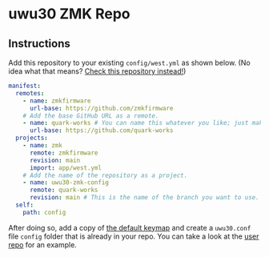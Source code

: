 # uwu30 ZMK Repo

## Instructions

Add this repository to your existing `config/west.yml` as shown below. (No idea what that means? [Check this repository instead!](https://github.com/quark-works/uwu30-user-config))

```yaml
manifest:
  remotes:
    - name: zmkfirmware
      url-base: https://github.com/zmkfirmware
    # Add the base GitHub URL as a remote.
    - name: quark-works # You can name this whatever you like; just make sure the "remote" below matches.
      url-base: https://github.com/quark-works
  projects:
    - name: zmk
      remote: zmkfirmware
      revision: main
      import: app/west.yml
    # Add the name of the repository as a project.
    - name: uwu30-zmk-config
      remote: quark-works
      revision: main # This is the name of the branch you want to use.
  self:
    path: config
```

After doing so, add a copy of [the default keymap](boards/arm/uwu30/uwu30.keymap) and create a `uwu30.conf` file `config` folder that is already in your repo. You can take a look at the [user repo](https://github.com/quark-works/uwu30-user-config) for an example.
